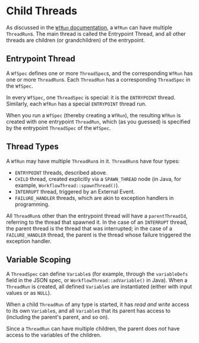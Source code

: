 # Child Threads

As discussed in the [`WfRun` documentation](./01-workflows.md), a `WfRun` can have multiple `ThreadRun`s. The main thread is called the Entrypoint Thread, and all other threads are children (or grandchildren) of the entrypoint.

## Entrypoint Thread

A `WfSpec` defines one or more `ThreadSpec`s, and the corresponding `WfRun` has one or more `ThreadRun`s. Each `ThreadRun` has a corresponding `ThreadSpec` in the `WfSpec`.

In every `WfSpec`, one `ThreadSpec` is special: it is the `ENTRYPOINT` thread. Similarly, each `WfRun` has a special `ENTRYPOINT` thread run.

When you run a `WfSpec` (thereby creating a `WfRun`), the resulting `WfRun` is created with one entrypoint `ThreadRun`, which (as you guessed) is specified by the entrypoint `ThreadSpec` of the `WfSpec`.

## Thread Types

A `WfRun` may have multiple `ThreadRun`s in it. `ThreadRun`s have four types:

- `ENTRYPOINT` threads, described above.
- `CHILD` thread, created explicitly via a `SPAWN_THREAD` node (in Java, for example, `WorkflowThread::spawnThread()`).
- `INTERRUPT` thread, triggered by an External Event.
- `FAILURE_HANDLER` threads, which are akin to exception handlers in programming.

All `ThreadRun`s other than the entrypoint thread will have a `parentThreadId`, referring to the thread that spawned it. In the case of an `INTERRUPT` thread, the parent thread is the thread that was interrupted; in the case of a `FAILURE_HANDLER` thread, the parent is the thread whose failure triggered the exception handler.

## Variable Scoping

A `ThreadSpec` can define `Variable`s (for example, through the `variableDefs` field in the JSON spec, or `WorkflowThread::adVariable()` in Java). When a `ThreadRun` is created, all defined `Variable`s are instantiated (either with input values or as `NULL`).

When a child `ThreadRun` of any type is started, it has _read and write_ access to its own `Variable`s, and all `Variable`s that its parent has access to (including the parent's parent, and so on).

Since a `ThreadRun` can have multiple children, the parent does _not_ have access to the variables of the children.
